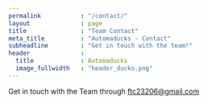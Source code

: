 ```yaml
---
permalink           : "/contact/"
layout              : page
title               : "Team Contact"
meta_title          : "Automaducks - Contact"
subheadline         : "Get in touch with the team!"
header              :
  title             : Automaducks
  image_fullwidth   : "header_ducks.png"
---
```

Get in touch with the Team through <ftc23206@gmail.com>